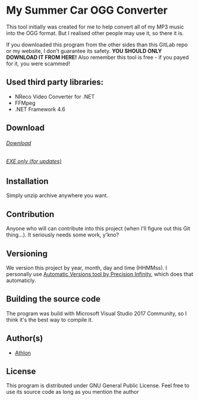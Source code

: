 # My Summer Car OGG Converter
This tool initially was created for me to help convert all of my MP3 music into the OGG format. But I realised other people may use it, so there it is.

If you downloaded this program from the other sides than this GitLab repo or my website, I don't guarantee its safety. 
**YOU SHOULD ONLY DOWNLOAD IT FROM HERE!**
Also remember this tool is free - if you payed for it, you were scammed!

## Used third party libraries:
- NReco Video Converter for .NET
- FFMpeg
- .NET Framework 4.6

## Download
###### [Download](https://gitlab.com/aathlon/msc-ogg/tree/master/mscogg.zip)
###### [EXE only (for updates)](https://gitlab.com/aathlon/msc-ogg/tree/master/mscogg.zip)

## Installation
Simply unzip archive anywhere you want.

## Contribution
Anyone who will can contribute into this project (when I'll figure out this Git thing...). It seriously needs some work, y'kno?

## Versioning
We version this project by year, month, day and time (HHMMss). I personally use [Automatic Versions tool by Precision Infinity](https://marketplace.visualstudio.com/items?itemName=PrecisionInfinity.AutomaticVersions), which does that automaticly.

## Building the source code
The program was build with Microsoft Visual Studio 2017 Community, so I think it's the best way to compile it.

## Author(s)
- [Athlon](http://athlon.kkmr.pl/)

## License
This program is distributed under GNU General Public License. Feel free to use its source code as long as you mention the author
